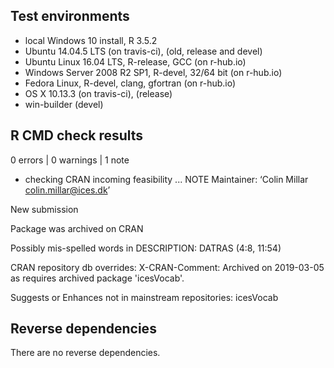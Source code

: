 ## Test environments
* local Windows 10 install, R 3.5.2
* Ubuntu 14.04.5 LTS (on travis-ci), (old, release and devel)
* Ubuntu Linux 16.04 LTS, R-release, GCC (on r-hub.io)
* Windows Server 2008 R2 SP1, R-devel, 32/64 bit (on r-hub.io)
* Fedora Linux, R-devel, clang, gfortran (on r-hub.io)
* OS X 10.13.3 (on travis-ci), (release)
* win-builder (devel)

## R CMD check results

0 errors | 0 warnings | 1 note

* checking CRAN incoming feasibility ... NOTE
Maintainer: ‘Colin Millar <colin.millar@ices.dk>’

New submission

Package was archived on CRAN

Possibly mis-spelled words in DESCRIPTION:
  DATRAS (4:8, 11:54)

CRAN repository db overrides:
  X-CRAN-Comment: Archived on 2019-03-05 as requires archived package
    'icesVocab'.

Suggests or Enhances not in mainstream repositories:
  icesVocab


## Reverse dependencies

There are no reverse dependencies.
